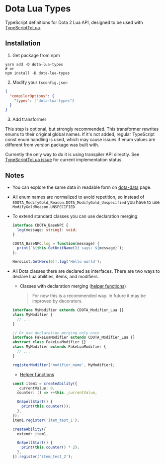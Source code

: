 # Dota Lua Types

TypeScript definitions for Dota 2 Lua API, designed to be used with
[TypeScriptToLua](https://github.com/TypeScriptToLua/TypeScriptToLua).

## Installation

1. Get package from npm

```shell
yarn add -D dota-lua-types
# or
npm install -D dota-lua-types
```

2. Modify your `tsconfig.json`

```json
{
  "compilerOptions": {
    "types": ["dota-lua-types"]
  }
}
```

3. Add transformer

This step is optional, but strongly recommended. This transformer rewrites enums to their original
global names. If it's not added, regular TypeScript const enum handling is used, which may cause
issues if enum values are different from version package was built with.

Currently the only way to do it is using transpiler API directly. See
[TypeScriptToLua issue](https://github.com/TypeScriptToLua/TypeScriptToLua/issues/433) for current
implementation status.

## Notes

- You can explore the same data in readable form on
  [dota-data](https://dota-data.netlify.com/vscripts/) page.

- All enum names are normalized to avoid repetition, so instead of
  `EDOTA_ModifyGold_Reason.DOTA_ModifyGold_Unspecified` you have to use
  `ModifyGoldReason.UNSPECIFIED`

- To extend standard classes you can use declaration merging:

  ```ts
  interface CDOTA_BaseNPC {
    log(message: string): void;
  }

  CDOTA_BaseNPC.log = function(message) {
    print(`${this.GetUnitName()} says: ${message}`);
  };

  HeroList.GetHero(0)!.log('Hello world');
  ```

- All Dota classes there are declared as interfaces. There are two ways to declare Lua abilities,
  items, and modifiers.

  - Classes with declaration merging
    ([helper functions](https://gist.github.com/ark120202/f9ccd1076887664e8e8cb7e7d78fd7d1))

    > For now this is a recommended way. In future it may be improved by decorators.

  ```ts
  interface MyModifier extends CDOTA_Modifier_Lua {}
  class MyModifier {
    // ...
  }

  // Or use declaration merging only once
  interface FakeLuaModifier extends CDOTA_Modifier_Lua {}
  abstract class FakeLuaModifier {}
  class MyModifier extends FakeLuaModifier {
    // ...
  }

  registerModifier('modifier_name', MyModifier);
  ```

  - [Helper functions](https://gist.github.com/ark120202/7826f64cc47d52cac0889ebbbeb50231)

  ```ts
  const item1 = createAbility({
    _currentValue: 0,
    counter: () => ++this._currentValue,

    OnSpellStart() {
      print(this.counter());
    },
  });
  item1.register('item_test_1');

  createAbility({
    extend: item1,

    OnSpellStart() {
      print(this.counter() * 2);
    },
  }).register('item_test_2');
  ```
